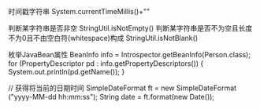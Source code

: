 时间戳字符串
System.currentTimeMillis()+""

判断某字符串是否非空
StringUtil.isNotEmpty()
判断某字符串是否不为空且长度不为0且不由空白符(whitespace)构成
StringUtil.isNotBlank()

 枚举JavaBean属性
 BeanInfo info = Introspector.getBeanInfo(Person.class);
        for (PropertyDescriptor pd : info.getPropertyDescriptors()) {
            System.out.println(pd.getName());
        }


// 获得将当前的日期时间
SimpleDateFormat ft = new SimpleDateFormat ("yyyy-MM-dd hh:mm:ss");
String date = ft.format(new Date());
